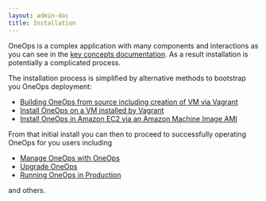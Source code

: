 ```yaml
---
layout: admin-doc
title: Installation
---
```


OneOps is a complex application with many components and interactions as you can see in the
[key concepts documentation](../general/key-concepts.html). As a result installation is potentially a complicated
process.

The installation process is simplified by alternative methods to bootstrap you OneOps deployment: 

- [Building OneOps from source including creation of VM via Vagrant](../../developer/core-development/index.html)
- [Install OneOps on a VM installed by Vagrant](./install-with-vagrant.html)
- [Install OneOps in Amazon EC2 via an Amazon Machine Image AMI](./install-with-ami.html)

From that initial install you can then to proceed to successfully operating OneOps for you users including

- [Manage OneOps with OneOps](../operate/oneops-manages-oneops.html)
- [Upgrade OneOps](../operate/upgrading-one-ops.html)
- [Running OneOps in Production](../operate/running-oneops-in-production.html)

and others.


